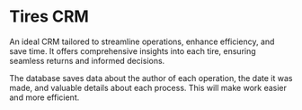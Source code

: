 # Tires CRM

An ideal CRM tailored to streamline operations, enhance efficiency, and save time. It offers comprehensive insights into each tire, ensuring seamless returns and informed decisions.

The database saves data about the author of each operation, the date it was made, and valuable details about each process. This will make work easier and more efficient.

